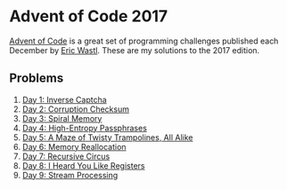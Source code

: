 Advent of Code 2017
===================
[Advent of Code](https://adventofcode.com/) is a great set of programming challenges published each December by [Eric Wastl](http://was.tl/).  These are my solutions to the 2017 edition.

Problems
--------
1.  [Day 1: Inverse Captcha](/day-01/DayOne/)
2.  [Day 2: Corruption Checksum](/day-02/DayTwo/)
3.  [Day 3: Spiral Memory](/day-03/Day3/)
4.  [Day 4: High-Entropy Passphrases](/day-04/Day4/)
5.  [Day 5: A Maze of Twisty Trampolines, All Alike](/day-05/Day5/)
6.  [Day 6: Memory Reallocation](/day-06/Day6/)
7.  [Day 7: Recursive Circus](/day-07/Day7)
8.  [Day 8: I Heard You Like Registers](/day-08/Day8)
9.  [Day 9: Stream Processing](/day-09/Day9)